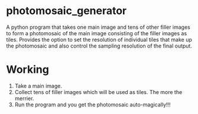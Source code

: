 # photomosaic_generator
A python program that takes one main image and tens of other filler images to form a photomosaic of the main image consisting of the filler images as tiles. Provides the option to set the resolution of individual tiles that make up the photomosaic and also control the sampling resolution of the final output.

# Working
1. Take a main image.
2. Collect tens of filler images which will be used as tiles. The more the merrier.
3. Run the program and you get the photomosaic auto-magically!!!
